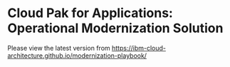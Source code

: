 # Cloud Pak for Applications: Operational Modernization Solution

Please view the latest version from https://ibm-cloud-architecture.github.io/modernization-playbook/
